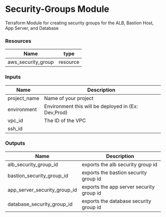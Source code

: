 <h1>Security-Groups Module</h1>
Terraform Module for creating security groups for the ALB, Bastion Host, App Server, and Database

<h3>Resources</h3>

| Name | type |
| --- | --- |
| aws_security_group | resource |

<h3>Inputs</h3>

| Name | Description |
| --- | --- |
| project_name | Name of your project |
| environment | Environment this will be deployed in (Ex: Dev,Prod) |
| vpc_id | The ID of the VPC  |
| ssh_id |   |

<h3>Outputs</h3>

| Name | Description |
| --- | --- |
| alb_security_group_id | exports the alb security group id |
| bastion_security_group_id | exports the bastion security group id |
| app_server_security_group_id | exports the app server security group id |
| database_security_group_id | exports the database security group id |